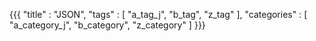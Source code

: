 {{{
    "title"      : "JSON",
    "tags"       : [ "a_tag_j", "b_tag", "z_tag" ],
    "categories" : [ "a_category_j", "b_category", "z_category" ]
}}}